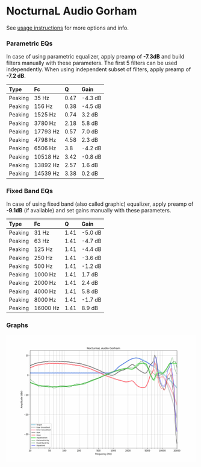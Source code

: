 # NocturnaL Audio Gorham
See [usage instructions](https://github.com/jaakkopasanen/AutoEq#usage) for more options and info.

### Parametric EQs
In case of using parametric equalizer, apply preamp of **-7.3dB** and build filters manually
with these parameters. The first 5 filters can be used independently.
When using independent subset of filters, apply preamp of **-7.2 dB**.

| Type    | Fc       |    Q | Gain    |
|:--------|:---------|:-----|:--------|
| Peaking | 35 Hz    | 0.47 | -4.3 dB |
| Peaking | 156 Hz   | 0.38 | -4.5 dB |
| Peaking | 1525 Hz  | 0.74 | 3.2 dB  |
| Peaking | 3780 Hz  | 2.18 | 5.8 dB  |
| Peaking | 17793 Hz | 0.57 | 7.0 dB  |
| Peaking | 4798 Hz  | 4.58 | 2.3 dB  |
| Peaking | 6506 Hz  | 3.8  | -4.2 dB |
| Peaking | 10518 Hz | 3.42 | -0.8 dB |
| Peaking | 13892 Hz | 2.57 | 1.6 dB  |
| Peaking | 14539 Hz | 3.38 | 0.2 dB  |

### Fixed Band EQs
In case of using fixed band (also called graphic) equalizer, apply preamp of **-9.1dB**
(if available) and set gains manually with these parameters.

| Type    | Fc       |    Q | Gain    |
|:--------|:---------|:-----|:--------|
| Peaking | 31 Hz    | 1.41 | -5.0 dB |
| Peaking | 63 Hz    | 1.41 | -4.7 dB |
| Peaking | 125 Hz   | 1.41 | -4.4 dB |
| Peaking | 250 Hz   | 1.41 | -3.6 dB |
| Peaking | 500 Hz   | 1.41 | -1.2 dB |
| Peaking | 1000 Hz  | 1.41 | 1.7 dB  |
| Peaking | 2000 Hz  | 1.41 | 2.4 dB  |
| Peaking | 4000 Hz  | 1.41 | 5.8 dB  |
| Peaking | 8000 Hz  | 1.41 | -1.7 dB |
| Peaking | 16000 Hz | 1.41 | 8.9 dB  |

### Graphs
![](./NocturnaL%20Audio%20Gorham.png)